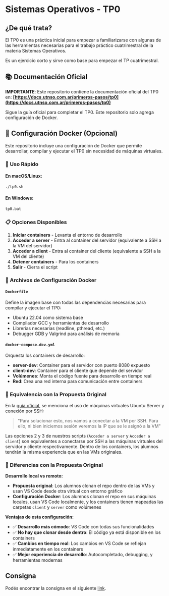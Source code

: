 # Sistemas Operativos - TP0

## ¿De qué trata?

El TP0 es una práctica inicial para empezar a familiarizarse con algunas de las herramientas necesarias para el trabajo práctico cuatrimestral de la materia Sistemas Operativos.

Es un ejercicio corto y sirve como base para empezar el TP cuatrimestral.

## 📚 Documentación Oficial

**IMPORTANTE**: Este repositorio contiene la documentación oficial del TP0 en:
**[https://docs.utnso.com.ar/primeros-pasos/tp0](https://docs.utnso.com.ar/primeros-pasos/tp0)**

Sigue la guía oficial para completar el TP0. Este repositorio solo agrega configuración de Docker.

## 🐳 Configuración Docker (Opcional)

Este repositorio incluye una configuración de Docker que permite desarrollar, compilar y ejecutar el TP0 sin necesidad de máquinas virtuales.

### 🚀 Uso Rápido

#### En macOS/Linux:
```bash
./tp0.sh
```

#### En Windows:
```cmd
tp0.bat
```

### 📋 Opciones Disponibles

1. **Iniciar containers** - Levanta el entorno de desarrollo
2. **Acceder a server** - Entra al container del servidor (equivalente a SSH a la VM del servidor)
3. **Acceder a client** - Entra al container del cliente (equivalente a SSH a la VM del cliente)
4. **Detener containers** - Para los containers
0. **Salir** - Cierra el script

### 🔧 Archivos de Configuración Docker

#### `Dockerfile`
Define la imagen base con todas las dependencias necesarias para compilar y ejecutar el TP0:
- Ubuntu 22.04 como sistema base
- Compilador GCC y herramientas de desarrollo
- Librerías necesarias (readline, pthread, etc.)
- Debugger GDB y Valgrind para análisis de memoria

#### `docker-compose.dev.yml`
Orquesta los containers de desarrollo:
- **server-dev**: Container para el servidor con puerto 8080 expuesto
- **client-dev**: Container para el cliente que depende del servidor
- **Volúmenes**: Monta el código fuente para desarrollo en tiempo real
- **Red**: Crea una red interna para comunicación entre containers

### 🎯 Equivalencia con la Propuesta Original

En la [guía oficial](https://docs.utnso.com.ar/primeros-pasos/tp0), se menciona el uso de máquinas virtuales Ubuntu Server y conexión por SSH:

> "Para solucionar esto, nos vamos a conectar a la VM por SSH. Para ello, ni bien iniciemos sesión veremos la IP que se le asignó a la VM"

Las opciones 2 y 3 de nuestros scripts (`Acceder a server` y `Acceder a client`) son equivalentes a conectarse por SSH a las máquinas virtuales del servidor y cliente respectivamente. Dentro de los containers, los alumnos tendrán la misma experiencia que en las VMs originales.

### 🔄 Diferencias con la Propuesta Original

**Desarrollo local vs remoto:**
- **Propuesta original**: Los alumnos clonan el repo dentro de las VMs y usan VS Code desde otra virtual con entorno gráfico
- **Configuración Docker**: Los alumnos clonan el repo en sus máquinas locales, usan VS Code localmente, y los containers tienen mapeadas las carpetas `client` y `server` como volúmenes

**Ventajas de esta configuración:**
- ✅ **Desarrollo más cómodo**: VS Code con todas sus funcionalidades
- ✅ **No hay que clonar desde dentro**: El código ya está disponible en los containers
- ✅ **Cambios en tiempo real**: Los cambios en VS Code se reflejan inmediatamente en los containers
- ✅ **Mejor experiencia de desarrollo**: Autocompletado, debugging, y herramientas modernas

## Consigna

Podés encontrar la consigna en el siguiente [link].

[link]: https://faq.utnso.com.ar/tp0-enunciado


